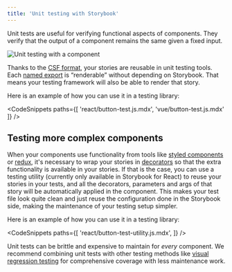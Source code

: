 ```yaml
---
title: 'Unit testing with Storybook'
---
```


Unit tests are useful for verifying functional aspects of components. They verify that the output of a component remains the same given a fixed input.

![Unit testing with a component](./component-unit-testing.gif)

Thanks to the [CSF format](../api/csf), your stories are reusable in unit testing tools. Each [named export](https://developer.mozilla.org/en-US/docs/Web/JavaScript/Reference/Statements/export) is “renderable” without depending on Storybook. That means your testing framework will also be able to render that story.

Here is an example of how you can use it in a testing library:

<!-- prettier-ignore-start -->

<CodeSnippets
  paths={[
    'react/button-test.js.mdx',
    'vue/button-test.js.mdx'
  ]}
/>

<!-- prettier-ignore-end -->

## Testing more complex components

When your components use functionality from tools like [styled components](http://styled-components.com/) or [redux](https://redux.js.org/), it's necessary to wrap your stories in [decorators](../writing-stories/decorators#story-decorators) so that the extra functionality is available in your stories. If that is the case, you can use a testing utility (currently only available in Storybook for React) to reuse your stories in your tests, and all the decorators, parameters and args of that story will be automatically applied in the component. This makes your test file look quite clean and just reuse the configuration done in the Storybook side, making the maintenance of your testing setup simpler.

Here is an example of how you can use it in a testing library:

<!-- prettier-ignore-start -->

<CodeSnippets
  paths={[
    'react/button-test-utility.js.mdx',
  ]}
/>

<!-- prettier-ignore-end -->

Unit tests can be brittle and expensive to maintain for _every_ component. We recommend combining unit tests with other testing methods like [visual regression testing](./visual-testing.md) for comprehensive coverage with less maintenance work.